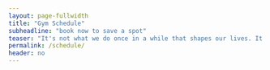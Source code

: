 ```yaml
---
layout: page-fullwidth
title: "Gym Schedule"
subheadline: "book now to save a spot"
teaser: "It's not what we do once in a while that shapes our lives. It's what we do consistently. <cite> Tony Robbins</cite>"
permalink: /schedule/
header: no
---
```


<healcode-widget data-type="schedules" data-widget-partner="object" data-widget-id="0755492a186" data-widget-version="1"></healcode-widget>
